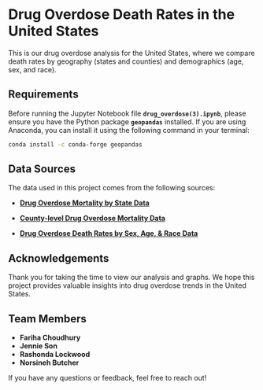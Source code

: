 # Drug Overdose Death Rates in the United States

This is our drug overdose analysis for the United States, where we compare death rates by geography (states and counties) and demographics (age, sex, and race).

## Requirements

Before running the Jupyter Notebook file **`drug_overdose(3).ipynb`**, please ensure you have the Python package **`geopandas`** installed. If you are using Anaconda, you can install it using the following command in your terminal:

```bash
conda install -c conda-forge geopandas
```
## Data Sources

The data used in this project comes from the following sources:

- **[Drug Overdose Mortality by State Data](https://www.cdc.gov/nchs/pressroom/sosmap/drug_poisoning_mortality/drug_poisoning.htm)**

- **[County-level Drug Overdose Mortality Data](https://www.cdc.gov/nchs/data-visualization/drug-poisoning-mortality/index.htm)**

- **[Drug Overdose Death Rates by Sex, Age, & Race Data](https://healthdata.gov/dataset/Drug-overdose-death-rates-by-drug-type-sex-age-rac/g82c-hg4c/about_data)**

## Acknowledgements

Thank you for taking the time to view our analysis and graphs. We hope this project provides valuable insights into drug overdose trends in the United States.

## Team Members

- **Fariha Choudhury**
- **Jennie Son**
- **Rashonda Lockwood**
- **Norsineh Butcher**

If you have any questions or feedback, feel free to reach out!
